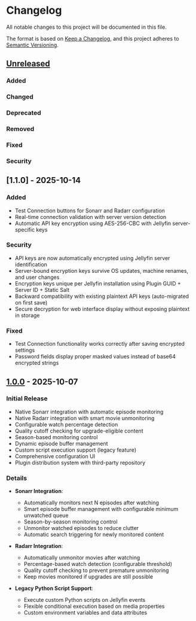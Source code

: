 # Changelog

All notable changes to this project will be documented in this file.

The format is based on [Keep a Changelog](https://keepachangelog.com/en/1.0.0/),
and this project adheres to [Semantic Versioning](https://semver.org/spec/v2.0.0.html).

## [Unreleased]

### Added

### Changed

### Deprecated

### Removed

### Fixed

### Security

## [1.1.0] - 2025-10-14

### Added

- Test Connection buttons for Sonarr and Radarr configuration
- Real-time connection validation with server version detection
- Automatic API key encryption using AES-256-CBC with Jellyfin server-specific keys

### Security

- API keys are now automatically encrypted using Jellyfin server identification
- Server-bound encryption keys survive OS updates, machine renames, and user changes
- Encryption keys unique per Jellyfin installation using Plugin GUID + Server ID + Static Salt
- Backward compatibility with existing plaintext API keys (auto-migrated on first save)
- Secure decryption for web interface display without exposing plaintext in storage

### Fixed

- Test Connection functionality works correctly after saving encrypted settings
- Password fields display proper masked values instead of base64 encrypted strings

## [1.0.0] - 2025-10-07

### Initial Release

- Native Sonarr integration with automatic episode monitoring
- Native Radarr integration with smart movie unmonitoring
- Configurable watch percentage detection
- Quality cutoff checking for upgrade-eligible content
- Season-based monitoring control
- Dynamic episode buffer management
- Custom script execution support (legacy feature)
- Comprehensive configuration UI
- Plugin distribution system with third-party repository

### Details

- **Sonarr Integration**:
  - Automatically monitors next N episodes after watching
  - Smart episode buffer management with configurable minimum unwatched queue
  - Season-by-season monitoring control
  - Unmonitor watched episodes to reduce clutter
  - Automatic search triggering for newly monitored content

- **Radarr Integration**:
  - Automatically unmonitor movies after watching
  - Percentage-based watch detection (configurable threshold)
  - Quality cutoff checking to prevent premature unmonitoring
  - Keep movies monitored if upgrades are still possible

- **Legacy Python Script Support**:
  - Execute custom Python scripts on Jellyfin events
  - Flexible conditional execution based on media properties
  - Custom environment variables and data attributes

[Unreleased]: https://github.com/caleb-venner/jellypy/compare/v1.0.0...HEAD
[1.0.0]: https://github.com/caleb-venner/jellypy/releases/tag/v1.0.0
